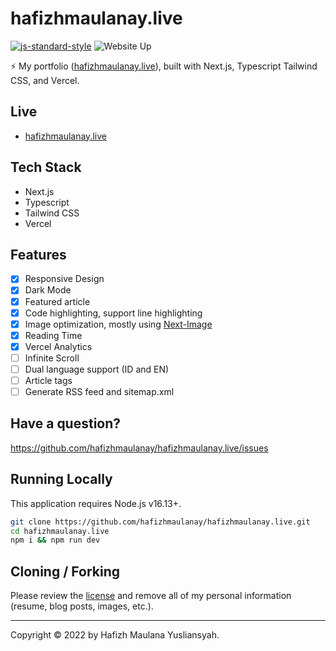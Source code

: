 # hafizhmaulanay.live

[![js-standard-style](https://img.shields.io/badge/code%20style-standard-brightgreen.svg)](http://standardjs.com) ![Website Up](https://img.shields.io/website-up-down-brightgreen-red/https/hafizhmaulanay.live.svg)

⚡ My portfolio ([hafizhmaulanay.live](https://hafizhmaulanay.live/)), built with Next.js, Typescript Tailwind CSS, and Vercel.

## Live

- [hafizhmaulanay.live](https://hafizhmaulanay.live/)

## Tech Stack

- Next.js
- Typescript
- Tailwind CSS
- Vercel

## Features

<!-- make checklist -->

- [x] Responsive Design
- [x] Dark Mode
- [x] Featured article
- [x] Code highlighting, support line highlighting
- [x] Image optimization, mostly using [Next-Image](https://nextjs.org/docs/api-reference/next/image)
- [x] Reading Time
- [x] Vercel Analytics
- [ ] Infinite Scroll
- [ ] Dual language support (ID and EN)
- [ ] Article tags
- [ ] Generate RSS feed and sitemap.xml

## Have a question?

<https://github.com/hafizhmaulanay/hafizhmaulanay.live/issues>

## Running Locally

This application requires Node.js v16.13+.

```bash
git clone https://github.com/hafizhmaulanay/hafizhmaulanay.live.git
cd hafizhmaulanay.live
npm i && npm run dev
```

## Cloning / Forking

Please review the [license](https://github.com/hafizhmaulanay/hafizhmaulanay.live/blob/main/LICENSE.txt) and remove all of my personal information (resume, blog posts, images, etc.).

---

Copyright © 2022 by Hafizh Maulana Yusliansyah.
